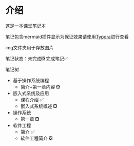 # 介绍

这是一本课堂笔记本

笔记包含mermaid插件显示为保证效果请使用[Typora](https://typora.io/)进行查看

img文件夹用于存放图片

笔记状态：未完成:negative_squared_cross_mark:	完成笔记:white_check_mark:

笔记树

- 基于操作系统编程
  - 简介+第一章内容 :negative_squared_cross_mark:
- 嵌入式系统及应用
  - 课程介绍​ :white_check_mark:
  - 嵌入式系统概述 :negative_squared_cross_mark:
- 操作系统
  - 第一章​ :negative_squared_cross_mark:
- 软件工程
  - 简介 :white_check_mark:
  - 软件工程简介​ :negative_squared_cross_mark:

